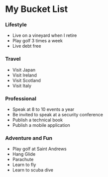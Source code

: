# My Bucket List

### Lifestyle

* Live on a vineyard when I retire
* Play golf 3 times a week
* Live debt free

### Travel

* Visit Japan
* Visit Ireland
* Visit Scotland
* Visit Italy 

### Professional 

* Speak at 8 to 10 events a year
* Be invited to speak at a security conference
* Publish a technical book
* Publish a mobile application

### Adventure and  Fun

* Play golf at Saint Andrews
* Hang Glide
* Parachute
* Learn to fly
* Learn to scuba dive
